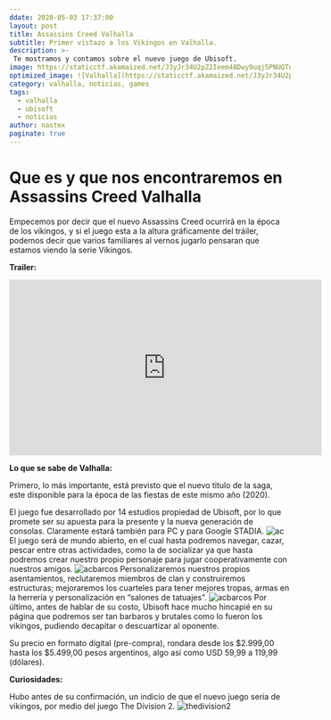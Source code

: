 ```yaml
---
ddate: 2020-05-03 17:37:00
layout: post
title: Assassins Creed Valhalla
subtitle: Primer vistazo a los Vikingos en Valhalla.
description: >-
 Te mostramos y contamos sobre el nuevo juego de Ubisoft.
image: https://staticctf.akamaized.net/J3yJr34U2pZ2Ieem48Dwy9uqj5PNUQTn/4kfA5GoEGggI8sBOUGjtXZ/53762e01f9859eab32f90dc3513244e5/ac-full-width_ancaster_desktop.png
optimized_image: ![Valhalla](https://staticctf.akamaized.net/J3yJr34U2pZ2Ieem48Dwy9uqj5PNUQTn/4kfA5GoEGggI8sBOUGjtXZ/53762e01f9859eab32f90dc3513244e5/ac-full-width_ancaster_desktop.png=300x)
category: valhalla, noticias, games
tags:
  - valhalla
  - ubisoft
  - noticias
author: nastex
paginate: true
---
```


# Que es y que nos encontraremos en Assassins Creed Valhalla

Empecemos por decir que el nuevo Assassins Creed ocurrirá en la época de los vikingos, y si el juego esta a la altura gráficamente del tráiler, podemos decir que varios familiares al vernos jugarlo pensaran que estamos viendo la serie Vikingos.

__Trailer:__

<iframe width="560" height="315" src="https://www.youtube.com/embed/1Z7mIKGzowQ" frameborder="0" allowfullscreen></iframe>

__Lo que se sabe de Valhalla:__

Primero, lo más importante, está previsto que el nuevo titulo de la saga, este disponible para la época de las fiestas de este mismo año (2020).

El juego fue desarrollado por 14 estudios propiedad de Ubisoft, por lo que promete ser su apuesta para la presente y la nueva generación de consolas. Claramente estará también para PC y para Google STADIA.
![ac](https://staticctf.akamaized.net/J3yJr34U2pZ2Ieem48Dwy9uqj5PNUQTn/3X3qzIy8odcIHlbBIt7v1t/647a14b97e765a18d1f37ef98435dfbc/ac-full-width_combat_desktop.png)
El juego será de mundo abierto, en el cual hasta podremos navegar, cazar, pescar entre otras actividades, como la de socializar ya que hasta podremos crear nuestro propio personaje para jugar cooperativamente con nuestros amigos.
![acbarcos](https://staticctf.akamaized.net/J3yJr34U2pZ2Ieem48Dwy9uqj5PNUQTn/1TtDU1eCFrtZ29sRpOla3O/71d0cd70ccf3bedbc6699e0d8beaa34d/saga_desktop.png)
Personalizaremos nuestros propios asentamientos, reclutaremos miembros de clan y construiremos estructuras; mejoraremos los cuarteles para tener mejores tropas, armas en la herrería y personalización en “salones de tatuajes”.
![acbarcos](https://staticctf.akamaized.net/J3yJr34U2pZ2Ieem48Dwy9uqj5PNUQTn/2Hc6FBEQLAPMKycCT6DOwz/821dadcc5129175ae2531c7502519531/settlement_desktop.png)
Por último, antes de hablar de su costo, Ubisoft hace mucho hincapié en su página que podremos ser tan barbaros y brutales como lo fueron los vikingos, pudiendo decapitar o descuartizar al oponente.

Su precio en formato digital (pre-compra), rondara desde los $2.999,00 hasta los $5.499,00 pesos argentinos, algo así como USD 59,99 a 119,99 (dólares).

__Curiosidades:__

Hubo antes de su confirmación, un indicio de que el nuevo juego seria de vikingos, por medio del juego The Division 2.
![thedivision2](https://cdn.hobbyconsolas.com/sites/navi.axelspringer.es/public/styles/855/public/media/image/2020/04/division-2-valhalla-1930619.jpg?itok=Sq256Yrm)
